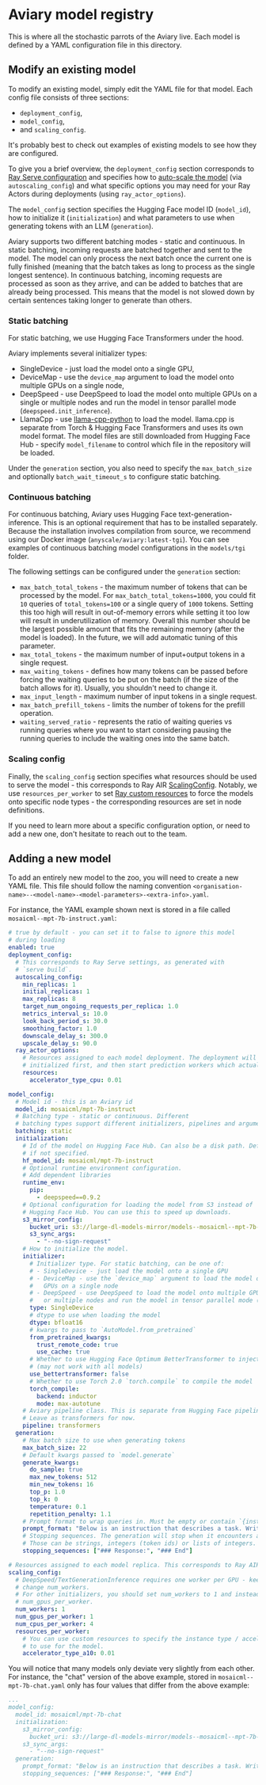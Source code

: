 # Aviary model registry

This is where all the stochastic parrots of the Aviary live.
Each model is defined by a YAML configuration file in this directory.

## Modify an existing model

To modify an existing model, simply edit the YAML file for that model.
Each config file consists of three sections: 

- `deployment_config`, 
- `model_config`, 
- and `scaling_config`.

It's probably best to check out examples of existing models to see how they are configured.

To give you a brief overview, the `deployment_config` section corresponds to
[Ray Serve configuration](https://docs.ray.io/en/latest/serve/production-guide/config.html)
and specifies how to [auto-scale the model](https://docs.ray.io/en/latest/serve/scaling-and-resource-allocation.html)
(via `autoscaling_config`) and what specific options you may need for your
Ray Actors during deployments (using `ray_actor_options`).

The `model_config` section specifies the Hugging Face model ID (`model_id`), how to 
initialize it (`initialization`) and what parameters to use when generating tokens
with an LLM (`generation`).

Aviary supports two different batching modes - static and continuous. In
static batching, incoming requests are batched together and sent to the model.
The model can only process the next batch once the current one is fully finished
(meaning that the batch takes as long to process as the single longest sentence).
In continuous batching, incoming requests are processed as soon as they arrive,
and can be added to batches that are already being processed. This means that
the model is not slowed down by certain sentences taking longer to generate than others.

### Static batching

For static batching, we use Hugging Face Transformers under the hood.

Aviary implements several initializer types:
- SingleDevice - just load the model onto a single GPU,
- DeviceMap - use the `device_map` argument to load the model onto multiple
  GPUs on a single node,
- DeepSpeed - use DeepSpeed to load the model onto multiple GPUs on a single
  or multiple nodes and run the model in tensor parallel mode (`deepspeed.init_inference`).
- LlamaCpp - use [llama-cpp-python](https://github.com/abetlen/llama-cpp-python) to
  load the model. llama.cpp is separate from Torch & Hugging Face Transformers and uses its own model format.
  The model files are still downloaded from Hugging Face Hub - specify `model_filename` to control which
  file in the repository will be loaded.

Under the `generation` section, you also need to specify the `max_batch_size` and optionally `batch_wait_timeout_s` to configure static batching.

### Continuous batching

For continuous batching, Aviary uses Hugging Face text-generation-inference.
This is an optional requirement that has to be installed separately. Because the installation involves compilation from source, we recommend using our Docker image (`anyscale/aviary:latest-tgi`). You can see examples of continuous batching model configurations in the `models/tgi` folder.

The following settings can be configured under the `generation` section:
- `max_batch_total_tokens` - the maximum number of tokens that can be processed by the model. For `max_batch_total_tokens=1000`, you could fit `10` queries of `total_tokens=100` or a single query of `1000` tokens. Setting this too high will result in out-of-memory errors while setting it too low will result in underutilization of memory. Overall this number should be the largest possible amount that fits the remaining memory (after the model is loaded). In the future, we will add automatic tuning of this parameter.
- `max_total_tokens` - the maximum number of input+output tokens in a single request.
- `max_waiting_tokens` - defines how many tokens can be passed before forcing the waiting queries to be put on the batch (if the size of the batch allows for it). Usually, you shouldn't need to change it.
- `max_input_length` - maximum number of input tokens in a single request.
- `max_batch_prefill_tokens` - limits the number of tokens for the prefill operation.
- `waiting_served_ratio` - represents the ratio of waiting queries vs running queries where you want to start considering pausing the running queries to include the waiting ones into the same batch.

### Scaling config

Finally, the `scaling_config` section specifies what resources should be used to
serve the model - this corresponds to Ray AIR [ScalingConfig](https://docs.ray.io/en/latest/ray-air/api/doc/ray.air.ScalingConfig.html#ray-air-scalingconfig).
Notably, we use `resources_per_worker` to set [Ray custom resources](https://docs.ray.io/en/latest/ray-core/scheduling/resources.html#id1)
to force the models onto specific node types - the corresponding resources are set
in node definitions.

If you need to learn more about a specific configuration option, or need to add a new
one, don't hesitate to reach out to the team.

## Adding a new model

To add an entirely new model to the zoo, you will need to create a new YAML file.
This file should follow the naming convention 
`<organisation-name>--<model-name>-<model-parameters>-<extra-info>.yaml`.

For instance, the YAML example shown next is stored in a file called
`mosaicml--mpt-7b-instruct.yaml`:

```yaml
# true by default - you can set it to false to ignore this model
# during loading
enabled: true
deployment_config:
  # This corresponds to Ray Serve settings, as generated with
  # `serve build`.
  autoscaling_config:
    min_replicas: 1
    initial_replicas: 1
    max_replicas: 8
    target_num_ongoing_requests_per_replica: 1.0
    metrics_interval_s: 10.0
    look_back_period_s: 30.0
    smoothing_factor: 1.0
    downscale_delay_s: 300.0
    upscale_delay_s: 90.0
  ray_actor_options:
    # Resources assigned to each model deployment. The deployment will be
    # initialized first, and then start prediction workers which actually hold the model.
    resources:
      accelerator_type_cpu: 0.01

model_config:
  # Model id - this is an Aviary id
  model_id: mosaicml/mpt-7b-instruct
  # Batching type - static or continuous. Different
  # batching types support different initializers, pipelines and arguments.
  batching: static
  initialization:
    # Id of the model on Hugging Face Hub. Can also be a disk path. Defaults to model_id
    # if not specified.
    hf_model_id: mosaicml/mpt-7b-instruct
    # Optional runtime environment configuration. 
    # Add dependent libraries
    runtime_env:
      pip:
        - deepspeed==0.9.2
    # Optional configuration for loading the model from S3 instead of
    # Hugging Face Hub. You can use this to speed up downloads.
    s3_mirror_config:
      bucket_uri: s3://large-dl-models-mirror/models--mosaicml--mpt-7b-instruct/main-safetensors/
      s3_sync_args:
        - "--no-sign-request"
    # How to initialize the model.
    initializer:
      # Initializer type. For static batching, can be one of:
      # - SingleDevice - just load the model onto a single GPU
      # - DeviceMap - use the `device_map` argument to load the model onto multiple
      #   GPUs on a single node
      # - DeepSpeed - use DeepSpeed to load the model onto multiple GPUs on a single
      #   or multiple nodes and run the model in tensor parallel mode (`deepspeed.init_inference`)
      type: SingleDevice
      # dtype to use when loading the model
      dtype: bfloat16
      # kwargs to pass to `AutoModel.from_pretrained`
      from_pretrained_kwargs:
        trust_remote_code: true
        use_cache: true
      # Whether to use Hugging Face Optimum BetterTransformer to inject flash attention
      # (may not work with all models)
      use_bettertransformer: false
      # Whether to use Torch 2.0 `torch.compile` to compile the model
      torch_compile:
        backend: inductor
        mode: max-autotune
    # Aviary pipeline class. This is separate from Hugging Face pipelines.
    # Leave as transformers for now.
    pipeline: transformers
  generation:
    # Max batch size to use when generating tokens
    max_batch_size: 22
    # Default kwargs passed to `model.generate`
    generate_kwargs:
      do_sample: true
      max_new_tokens: 512
      min_new_tokens: 16
      top_p: 1.0
      top_k: 0
      temperature: 0.1
      repetition_penalty: 1.1
    # Prompt format to wrap queries in. Must be empty or contain `{instruction}`.
    prompt_format: "Below is an instruction that describes a task. Write a response that appropriately completes the request.\n### Instruction:\n{instruction}\n### Response:\n"
    # Stopping sequences. The generation will stop when it encounters any of the sequences, or the tokenizer EOS token.
    # Those can be strings, integers (token ids) or lists of integers.
    stopping_sequences: ["### Response:", "### End"]

# Resources assigned to each model replica. This corresponds to Ray AIR ScalingConfig.
scaling_config:
  # DeepSpeed/TextGenerationInference requires one worker per GPU - keep num_gpus_per_worker at 1 and
  # change num_workers.
  # For other initializers, you should set num_workers to 1 and instead change
  # num_gpus_per_worker.
  num_workers: 1
  num_gpus_per_worker: 1
  num_cpus_per_worker: 4
  resources_per_worker:
    # You can use custom resources to specify the instance type / accelerator type
    # to use for the model.
    accelerator_type_a10: 0.01
```

You will notice that many models only deviate very slightly from each other.
For instance, the "chat" version of the above example, stored in 
`mosaicml--mpt-7b-chat.yaml` only has four values that differ from the above example:

```yaml
...
model_config:
  model_id: mosaicml/mpt-7b-chat
  initialization:
    s3_mirror_config:
      bucket_uri: s3://large-dl-models-mirror/models--mosaicml--mpt-7b-instruct/main-safetensors/
    s3_sync_args:
      - "--no-sign-request"
  generation:
    prompt_format: "Below is an instruction that describes a task. Write a response that appropriately completes the request.\n### Instruction:\n{instruction}\n### Response:\n"
    stopping_sequences: ["### Response:", "### End"]
```